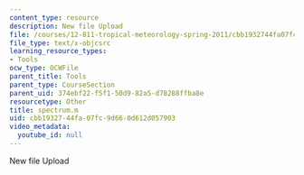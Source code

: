 ```yaml
---
content_type: resource
description: New file Upload
file: /courses/12-811-tropical-meteorology-spring-2011/cbb1932744fa07fc9d660d612d057903_spectrum.m
file_type: text/x-objcsrc
learning_resource_types:
- Tools
ocw_type: OCWFile
parent_title: Tools
parent_type: CourseSection
parent_uid: 374ebf22-f5f1-50d9-82a5-d78288ffba8e
resourcetype: Other
title: spectrum.m
uid: cbb19327-44fa-07fc-9d66-0d612d057903
video_metadata:
  youtube_id: null
---
```

New file Upload
